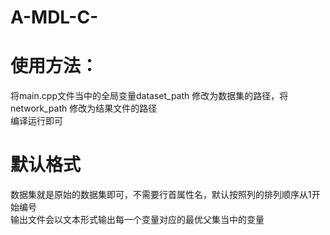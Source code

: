 # A-MDL-C-
# 使用方法：
将main.cpp文件当中的全局变量dataset_path 修改为数据集的路径，将network_path 修改为结果文件的路径  
编译运行即可
# 默认格式
数据集就是原始的数据集即可，不需要行首属性名，默认按照列的排列顺序从1开始编号  
输出文件会以文本形式输出每一个变量对应的最优父集当中的变量

